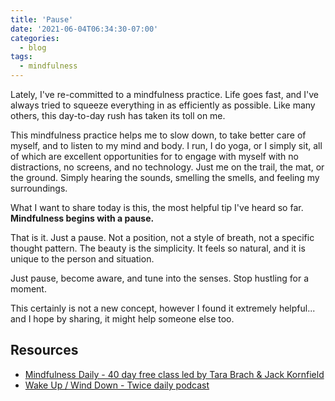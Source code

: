 ```yaml
---
title: 'Pause'
date: '2021-06-04T06:34:30-07:00'
categories:
  - blog
tags:
  - mindfulness
---
```


Lately, I've re-committed to a mindfulness practice. Life goes fast, and I've always tried to squeeze everything in as efficiently as possible. Like many others, this day-to-day rush has taken its toll on me.

This mindfulness practice helps me to slow down, to take better care of myself, and to listen to my mind and body. I run, I do yoga, or I simply sit, all of which are excellent opportunities for to engage with myself with no distractions, no screens, and no technology. Just me on the trail, the mat, or the ground. Simply hearing the sounds, smelling the smells, and feeling my surroundings.

What I want to share today is this, the most helpful tip I've heard so far. **Mindfulness begins with a pause.**

That is it. Just a pause. Not a position, not a style of breath, not a specific thought pattern. The beauty is the simplicity. It feels so natural, and it is unique to the person and situation.

Just pause, become aware, and tune into the senses. Stop hustling for a moment.

This certainly is not a new concept, however I found it extremely helpful... and I hope by sharing, it might help someone else too.

## Resources

- [Mindfulness Daily - 40 day free class led by Tara Brach & Jack Kornfield](https://www.tarabrach.com/mindfulness-daily/)
- [Wake Up / Wind Down - Twice daily podcast](https://open.spotify.com/show/7l1sgTpu8WoVJCVjIdRLLE)
